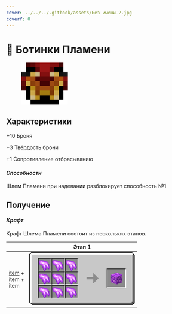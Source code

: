 ```yaml
---
cover: ../../../.gitbook/assets/Без имени-2.jpg
coverY: 0
---
```


# 👟 Ботинки Пламени



<figure><img src="../../../.gitbook/assets/image (4).png" alt=""><figcaption></figcaption></figure>

## Характеристики

\+10 Броня

\+3 Твёрдость брони

\+1 Сопротивление отбрасыванию



#### _Способности_

Шлем Пламени при надевании разблокирует способность №1

## Получение

#### _Крафт_

Крафт Шлема Пламени состоит из нескольких этапов.

|                                                                                  | Этап 1                                                                                                  |
| -------------------------------------------------------------------------------- | ------------------------------------------------------------------------------------------------------- |
| <p><a href="botinki-plameni.md#kharakteristiki">item</a> +<br>item +<br>item</p> | <img src="../../../.gitbook/assets/raw_pink_ore_block_result-x1.png" alt="Этап 1" data-size="original"> |
